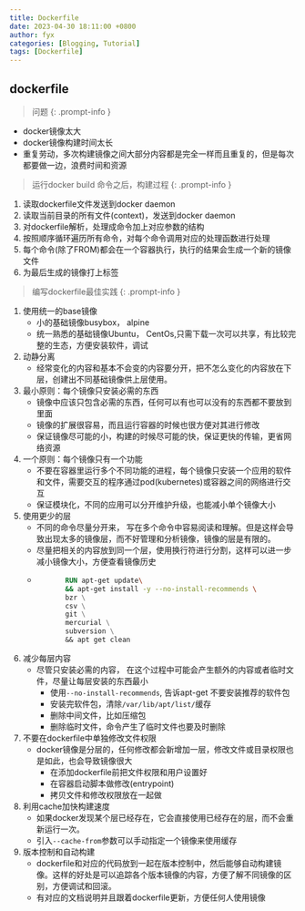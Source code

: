 ```yaml
---
title: Dockerfile
date: 2023-04-30 18:11:00 +0800
author: fyx
categories: [Blogging, Tutorial]
tags: [Dockerfile]
---
```


## dockerfile
> 问题
{: .prompt-info }
- docker镜像太大
- docker镜像构建时间太长
- 重复劳动，多次构建镜像之间大部分内容都是完全一样而且重复的，但是每次都要做一边，浪费时间和资源

> 运行docker build 命令之后，构建过程
{: .prompt-info }
1. 读取dockerfile文件发送到docker daemon
2. 读取当前目录的所有文件(context)，发送到docker daemon
3. 对dockerfile解析，处理成命令加上对应参数的结构
4. 按照顺序循环遍历所有命令，对每个命令调用对应的处理函数进行处理
5. 每个命令(除了FROM)都会在一个容器执行，执行的结果会生成一个新的镜像文件
6. 为最后生成的镜像打上标签

> 编写dockerfile最佳实践
{: .prompt-info }
1. 使用统一的base镜像
   - 小的基础镜像busybox， alpine
   - 统一熟悉的基础镜像Ubuntu， CentOs,只需下载一次可以共享，有比较完整的生态，方便安装软件，调试
2. 动静分离
   - 经常变化的内容和基本不会变的内容要分开，把不怎么变化的内容放在下层，创建出不同基础镜像供上层使用。
3. 最小原则：每个镜像只安装必需的东西
   - 镜像中应该只包含必需的东西，任何可以有也可以没有的东西都不要放到里面
   - 镜像的扩展很容易，而且运行容器的时候也很方便对其进行修改
   - 保证镜像尽可能的小，构建的时候尽可能的快，保证更快的传输，更省网络资源
4. 一个原则：每个镜像只有一个功能
   - 不要在容器里运行多个不同功能的进程，每个镜像只安装一个应用的软件和文件，需要交互的程序通过pod(kubernetes)或容器之间的网络进行交互
   - 保证模块化，不同的应用可以分开维护升级，也能减小单个镜像大小
5. 使用更少的层
   - 不同的命令尽量分开来， 写在多个命令中容易阅读和理解。但是这样会导致出现太多的镜像层，而不好管理和分析镜像，镜像的层是有限的。
   - 尽量把相关的内容放到同一个层，使用换行符进行分割，这样可以进一步减小镜像大小，方便查看镜像历史
   - ```dockerfile
            RUN apt-get update\
            && apt-get install -y --no-install-recommends \ 
            bzr \
            csv \
            git \
            mercurial \
            subversion \
            && apt get clean
     ```
6. 减少每层内容
   - 尽管只安装必需的内容， 在这个过程中可能会产生额外的内容或者临时文件，尽量让每层安装的东西最小
     - 使用`--no-install-recommends`, 告诉apt-get 不要安装推荐的软件包
     - 安装完软件包，清除`/var/lib/apt/list/`缓存
     - 删除中间文件，比如压缩包
     - 删除临时文件，命令产生了临时文件也要及时删除
7. 不要在dockerfile中单独修改文件权限
   - docker镜像是分层的，任何修改都会新增加一层，修改文件或目录权限也是如此，也会导致镜像很大
     - 在添加dockerfile前把文件权限和用户设置好
     - 在容器启动脚本做修改(entrypoint)
     - 拷贝文件和修改权限放在一起做
8. 利用cache加快构建速度
   - 如果docker发现某个层已经存在，它会直接使用已经存在的层，而不会重新运行一次。
   - 引入`--cache-from`参数可以手动指定一个镜像来使用缓存
9. 版本控制和自动构建
   - dockerfile和对应的代码放到一起在版本控制中，然后能够自动构建镜像。这样的好处是可以追踪各个版本镜像的内容，方便了解不同镜像的区别，方便调试和回滚。
   - 有对应的文档说明并且跟着dockerfile更新，方便任何人使用镜像
